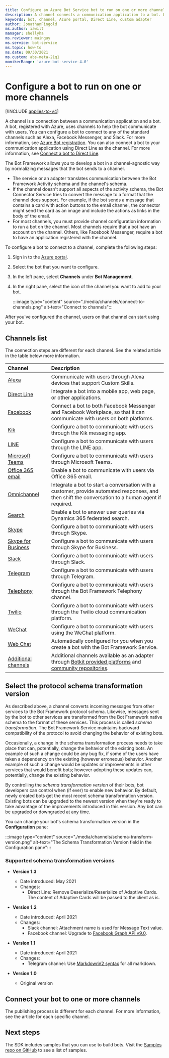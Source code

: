 ```yaml
---
title: Configure an Azure Bot Service bot to run on one or more channels
description: A channel connects a communication application to a bot. Learn how to configure a bot to run a channel using the Azure portal, Direct Line, or a custom adapter.
keywords: bot, channel, Azure portal, Direct Line, custom adapter
author: JonathanFingold
ms.author: iawilt
manager: shellyha
ms.reviewer: mainguy
ms.service: bot-service
ms.topic: how-to
ms.date: 09/30/2021
ms.custom: abs-meta-21q1
monikerRange: 'azure-bot-service-4.0'
---
```


# Configure a bot to run on one or more channels

[!INCLUDE [applies-to-v4](includes/applies-to-v4-current.md)]

A channel is a connection between a communication application and a bot. A bot, registered with Azure, uses channels to help the bot communicate with users. You can configure a bot to connect to any of the standard channels such as Alexa, Facebook Messenger, and Slack. For more information, see [Azure Bot registration](bot-service-quickstart-registration.md). You can also connect a bot to your communication application using Direct Line as the channel. For more information, see [Connect a bot to Direct Line](bot-service-channel-connect-directline.md).

The Bot Framework allows you to develop a bot in a channel-agnostic way by normalizing messages that the bot sends to a channel.

- The service or an adapter translates communication between the Bot Framework Activity schema and the channel's schema.
- If the channel doesn't support all aspects of the activity schema, the Bot Connector Service tries to convert the message to a format that the channel does support. For example, if the bot sends a message that contains a card with action buttons to the email channel, the connector might send the card as an image and include the actions as links in the body of the email.
- For most channels, you must provide channel configuration information to run a bot on the channel. Most channels require that a bot have an account on the channel. Others, like Facebook Messenger, require a bot to have an application registered with the channel.

To configure a bot to connect to a channel, complete the following steps:

1. Sign in to the [Azure portal](https://portal.azure.com).
1. Select the bot that you want to configure.
1. In the left pane, select **Channels** under **Bot Management**.
1. In the right pane, select the icon of the channel you want to add to your bot.

    :::image type="content" source="./media/channels/connect-to-channels.png" alt-text="Connect to channels":::

After you've configured the channel, users on that channel can start using your bot.

## Channels list

The connection steps are different for each channel. See the related article in the table below more information.

|Channel|Description|
|:-|:-|
|[Alexa](bot-service-channel-connect-alexa.md) <img width="150px"/>|Communicate with users through Alexa devices that support Custom Skills.|
|[Direct Line](bot-service-channel-directline.md)| Integrate a bot into a mobile app, web page, or other applications.|
|[Facebook](bot-service-channel-connect-facebook.md)|Connect a bot to both Facebook Messenger and Facebook Workplace, so that it can communicate with users on both platforms.|
|[Kik](bot-service-channel-connect-groupMe.md)|Configure a bot to communicate with users through the Kik messaging app.|
|[LINE](bot-service-channel-connect-line.md)|Configure a bot to communicate with users through the LINE app.|
|[Microsoft Teams](channel-connect-teams.md)|Configure a bot to communicate with users through Microsoft Teams.|
|[Office 365 email](bot-service-channel-connect-email.md)|Enable a bot to communicate with users via Office 365 email.|
|[Omnichannel](bot-service-channel-omnichannel.md)|Integrate a bot to start a conversation with a customer, provide automated responses, and then shift the conversation to a human agent if required.|
|[Search](bot-service-channel-connect-search.md)|Enable a bot to answer user queries via Dynamics 365 federated search.|
|[Skype](bot-service-channel-connect-skype.md)|Configure a bot to communicate with users through Skype.|
|[Skype for Business](bot-service-channel-connect-skypeforbusiness.md)|Configure a bot to communicate with users through Skype for Business.|
|[Slack](bot-service-channel-connect-slack.md)|Configure a bot to communicate with users through Slack.|
|[Telegram](bot-service-channel-connect-telegram.md)|Configure a bot to communicate with users through Telegram.|
|[Telephony](bot-service-channel-connect-telephony.md)|Configure a bot to communicate with users through the Bot Framework Telephony channel.|
|[Twilio](bot-service-channel-connect-twilio.md)|Configure a bot to communicate with users through the Twilio cloud communication platform.|
|[WeChat](bot-service-channel-connect-wechat.md)|Configure a bot to communicate with users using the WeChat platform.|
|[Web Chat](bot-service-channel-connect-webchat.md)| Automatically configured for you when you create a bot with the Bot Framework Service.|
|[Additional channels](bot-service-channel-additional-channels.md)|Additional channels available as an adapter through [Botkit provided platforms](https://github.com/howdyai/botkit/blob/main/packages/docs/platforms/index.md) and [community repositories](https://github.com/BotBuilderCommunity/).|

## Select the protocol schema transformation version

As described above, a channel converts incoming messages from other services to the Bot Framework protocol schema. Likewise, messages sent by the bot to other services are transformed from the Bot Framework native schema to the format of these services. This process is called _schema transformation_. The Bot Framework Service maintains backward compatibility of the protocol to avoid changing the behavior of existing bots.

Occasionally, a change in the schema transformation process needs to take place that can, potentially, change the behavior of the existing bots. An example of such a change could be any bug fix, if some of the users have taken a dependency on the existing (however erroneous) behavior. Another example of such a change would be updates or improvements in other services that would benefit bots; however adopting these updates can, potentially, change the existing behavior.

By controlling the _schema transformation version_ of their bots, bot developers can control when (if ever) to enable new behavior. By default, newly created bots get the most recent schema transformation version. Existing bots can be upgraded to the newest version when they're ready to take advantage of the improvements introduced in this version. Any bot can be upgraded or downgraded at any time.

You can change your bot's schema transformation version in the **Configuration** pane:

:::image type="content" source="./media/channels/schema-transform-version.png" alt-text="The Schema Transformation Version field in the Configuration pane":::

### Supported schema transformation versions

- **Version 1.3**
  - Date introduced: May 2021
  - Changes:
    - Direct Line: Remove Deserialize/Reserialize of Adaptive Cards. The content of Adaptive Cards will be passed to the client as is.

- **Version 1.2**
  - Date introduced: April 2021
  - Changes:
    - Slack channel: Attachment name is used for Message Text value.
    - Facebook channel: Upgrade to [Facebook Graph API v9.0](https://developers.facebook.com/docs/graph-api/changelog/version9.0/).

- **Version 1.1**
  - Date introduced: April 2021
  - Changes:
    - Telegram channel: Use [MarkdownV2 syntax](https://core.telegram.org/bots/api#markdownv2-style) for all markdown.

- **Version 1.0**
  - Original version

## Connect your bot to one or more channels

The publishing process is different for each channel. For more information, see the article for each specific channel.

## Next steps

The SDK includes samples that you can use to build bots. Visit the [Samples repo on GitHub](https://github.com/Microsoft/BotBuilder-samples) to see a list of samples.
